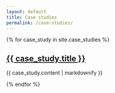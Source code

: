 ```yaml
---
layout: default
title: Case studies
permalink: /case-studies/
---
```


{% for case_study in site.case_studies %}
  <h2><a href="{{ case_study.url }}">{{ case_study.title }}</a></h2>
  <p>{{ case_study.content | markdownify }}</p>
{% endfor %}
